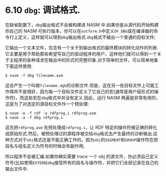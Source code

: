 6.10 `dbg`: 调试格式.
======

在缺省配置下，`dbg`输出格式不会被构建进 NASM 中.如果你是从源代码开始构建你自己的 NASM 可执行版本，你可以在`outform.h`中定义`OF_DBG`或在编译器的命令行上定义，这样就可以得到`dbg`输出格式.`dbg`格式不输出一个普通的目标文件;

它输出一个文本文件，包含有一个关于到输出格式的最终模块的转化动作的列表.它主要是用于帮助那些希望写自己的驱动程序的用户，这样他们就可以得到一个关于主程序的各种请求在输出中的形式的完整印象.对于简单的文件，可以简单地象下面这样使用:

```shell
$ nasm -f dbg filename.asm
```

这会产生一个叫做`filename.dgb`的诊断文件.但是，这在另一些目标文件上可能工作得并不是很好，因为每一个目标文件定义了它自己的宏(通常是用户级形式的操作符)，而这些宏在`dbg`格式中并没有定义.因此，运行 NASM 两遍是非常有用的，这是为了对选定的源目标文件作一个预处理:

```shell
$ nasm -e -f rdf -o rdfprog.i rdfprog.asm 
$ nasm -a -f dbg rdfprog.i
```

这先把`rdfprog.asm` 先预处理成`rdfprog.i`，让 RDF 特定的操作符被正确的转化成原始形式.然后，被预处理过的源程序被交给`dbg`格式去产生最终的诊断输出.这种方式对于`obj`格式还是不能正确工作的，因为`obj`的`SEGMENT`和`GROUP`操作符在把段名与组名定义为符号的时候会有副作用;

所以程序不会被汇编.如果你确实需要 trace 一个 obj 的源文件，你必须自己定义符号(比如使用`EXTERN`)`dbg`接受所有的段名与操作符，并把它们全部记录在自己的输出文件中.

